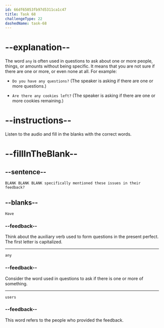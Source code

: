 ```yaml
---
id: 66df65053fb97d5311ca1c47
title: Task 68
challengeType: 22
dashedName: task-68
---
```

<!--
AUDIO REFERENCE:
James: Have any users specifically mentioned these issues in their feedback?
-->

# --explanation--

The word `any` is often used in questions to ask about one or more people, things, or amounts without being specific. It means that you are not sure if there are one or more, or even none at all. For example:

- `Do you have any questions?` (The speaker is asking if there are one or more questions.)

- `Are there any cookies left?` (The speaker is asking if there are one or more cookies remaining.)

# --instructions--

Listen to the audio and fill in the blanks with the correct words.

# --fillInTheBlank--

## --sentence--

`BLANK BLANK BLANK specifically mentioned these issues in their feedback?`

## --blanks--

`Have`

### --feedback--

Think about the auxiliary verb used to form questions in the present perfect. The first letter is capitalized.

---

`any`

### --feedback--

Consider the word used in questions to ask if there is one or more of something.

---

`users`

### --feedback--

This word refers to the people who provided the feedback.
